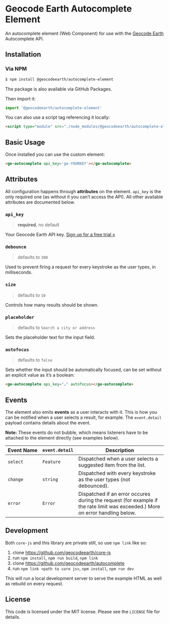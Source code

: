 # Geocode Earth Autocomplete Element

An autocomplete element (Web Component) for use with the [Geocode Earth](https://geocode.earth/) Autocomplete API.

## Installation

### Via NPM

```bash
$ npm install @geocodeearth/autocomplete-element
```

The package is also available via GitHub Packages.

Then import it:

```js
import '@geocodeearth/autocomplete-element'
```

You can also use a script tag referencing it locally:

```html
<script type="module" src="./node_modules/@geocodeearth/autocomplete-element/dist/bundle.js">
```

## Basic Usage

Once installed you can use the custom element:

```html
<ge-autocomplete api_key='ge-YOURKEY'></ge-autocomplete>
```

## Attributes

All configuration happens through **attributes** on the element. `api_key` is the only required one (as without it you can’t access the API). All other available attributes are documented below.

### `api_key`
> **required**, no default

Your Geocode Earth API key. [Sign up for a free trial »](https://geocode.earth)

### `debounce`
> defaults to `300`

Used to prevent firing a request for every keystroke as the user types, in milliseconds.

### `size`
> defaults to `10`

Controls how many results should be shown.

### `placeholder`
> defaults to `Search a city or address`

Sets the placeholder text for the input field.

### `autofocus`
> defaults to `false`

Sets whether the input should be automatically focused, can be set without an explicit value as it’s a boolean:

```html
<ge-autocomplete api_key="…" autofocus></ge-autocomplete>
```

## Events

The element also emits **events** as a user interacts with it. This is how you can be notified when a user selects a result, for example. The `event.detail` payload contains details about the event.

**Note:** These events do not bubble, which means listeners have to be attached to the element directly (see examples below).

|Event&nbsp;Name|`event.detail`|Description|
|---------------|--------------|-----------|
|`select`       |`Feature`     |Dispatched when a user selects a suggested item from the list.|
|`change`       |`string`      |Dispatched with every keystroke as the user types (not debounced).|
|`error`        |`Error`       |Dispatched if an error occures during the request (for example if the rate limit was exceeded.) More on error handling below.|

## Development

Both `core-js` and this library are private still, so use `npm link` like so:

1. clone https://github.com/geocodeearth/core-js
2. run `npm install`, `npm run build`, `npm link`
3. clone https://github.com/geocodeearth/autocomplete
4. run `npm link <path to core js>`, `npm install`, `npm run dev`

This will run a local development server to serve the example HTML as well as rebuild on every request.

## License

This code is licensed under the MIT license. Please see the `LICENSE` file for details.
